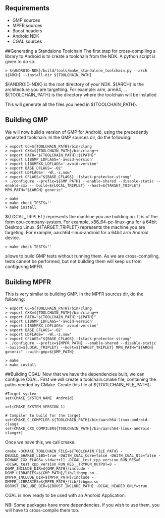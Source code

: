 ## Requirements

- GMP sources
- MPFR sources
- Boost headers
- Android NDK
- CGAL sources

##Generating a Standalone Toolchain
The first step for cross-compiling a library to Android is to create a toolchain from the NDK. 
A python script is given to do so:
``` {.bash}
> ${ANDROID-NDK}/build/tools/make_standalone_toolchain.py --arch ${ARCH} --install-dir ${TOOLCHAIN_PATH}
```
${ANDROID-NDK} is the root directory of your NDK.
${ARCH} is the architecture you are targetting. For example: arm, arm64, ...
${TOOLCHAIN_PATH} is the directory where the toolchain will be installed.


This will generate all the files you need in ${TOOLCHAIN_PATH}.

## Building GMP
We will now build a version of GMP for Android, using the precedently generated toolchain.
In the GMP sources dir, do the following:
``` {.bash}
> export CC=${TOOLCHAIN_PATH}/bin/clang
> export CXX=${TOOLCHAIN_PATH}/bin/clang++
> export PATH="${TOOLCHAIN_PATH}:${PATH}"
> export LIBGMP_LDFLAGS='-avoid-version'
> export LIBGMPXX_LDFLAGS='-avoid-version'
> export BASE_CFLAGS='-O2'
> export LDFLAGS=' -Wl,-z,now'
> export CFLAGS="${BASE_CFLAGS} -fstack-protector-strong"
> ./configure --prefix=${GMP_PATH} --enable-shared --disable-static --enable-cxx -- build=${LOCAL_TRIPLET} --host=${TARGET_TRIPLET} MPN_PATH="${ARCH} generic"

> make
> make check TESTS=''
> make install
```
${LOCAL_TRIPLET} represents the machine you are building on.  It is of the form cpu-company-system. For example, x86_64-pc-linux-gnu for a 64bit Desktop Linux.
${TARGET_TRIPLET} represents the machine you are targeting. For example, aarch64-linux-android for a 64bit arm Android device.

```{.bash}
> make check TESTS=''
```
allows to build GMP tests without running them. As we are cross-compiling, tests cannot be performed, but not building them will keep us from configuring MPFR.

## Building MPFR
This is very similar to building GMP. 
In the MPFR sources dir, do the following:

``` {.bash}
> export CC=${TOOLCHAIN_PATH}/bin/clang
> export CXX=${TOOLCHAIN_PATH}/bin/clang++
> export PATH="${TOOLCHAIN_PATH}:${PATH}"
> export LIBGMP_LDFLAGS='-avoid-version'
> export LIBGMPXX_LDFLAGS='-avoid-version'
> export BASE_CFLAGS='-O2'
> export LDFLAGS=' -Wl,-z,now'
> export CFLAGS="${BASE_CFLAGS} -fstack-protector-strong"
> ./configure --prefix=${MPFR_PATH} --enable-shared --disable-static  --build=${LOCAL_TRIPLET} --host=${TARGET_TRIPLET} MPN_PATH="${ARCH} generic" --with-gmp=${GMP_PATH}

> make
> make install
```

##Building CGAL:
Now that we have the dependencies built, we can configure CGAL.
First we will create a toolchain.cmake file, containing the paths needed by CMake.
Create this file at ${TOOLCHAIN_FILE_PATH}:
```
#Target system
set(CMAKE_SYSTEM_NAME  Android)

set(CMAKE_SYSTEM_VERSION 1)

# Compiler to build for the target
set(CMAKE_C_COMPILER ${TOOLCHAIN_PATH}/bin/aarch64-linux-android-clang)
set(CMAKE_CXX_COMPILER${TOOLCHAIN_PATH}/bin/aarch64-linux-android-clang++)
```

Once we have this, we call cmake:
```{.bash}
cmake -DCMAKE_TOOLCHAIN_FILE=${TOOLCHAIN_FILE_PATH} -DBUILD_SHARED_LIBS=true -DWITH_CGAL_Core=false -DWITH_CGAL_Qt5=false -DCMAKE_CXX_FLAGS=-std=c++11 -DCGAL_test_cpp_version_RUN_RES=0
-DCGAL_test_cpp_version_RUN_RES__TRYRUN_OUTPUT=0 -DGMP_INCLUDE_DIR=${GMP_PATH}/include -DGMP_LIBRARIES=${GMP_PATH}/lib/libgmp.so -DMPFR_INCLUDE_DIR=${MPFR_PATH}/include -DMPFR_LIBRARIES=${MPFR_PATH}/lib/libgmp.so -DBOOST_INCLUDE_DIR=${BOOST_INCLUDE_PATH} -DCGAL_HEADER_ONLY=true
```

CGAL is now ready to be used with an Android Application. 

NB: Some packages have more dependencies. If you wish to use them, you will have to cross-compile them too.
